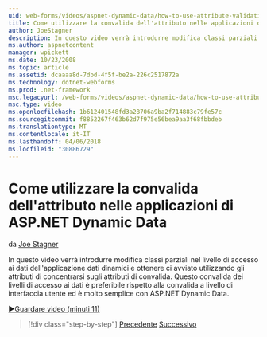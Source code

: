 ```yaml
---
uid: web-forms/videos/aspnet-dynamic-data/how-to-use-attribute-validation-in-aspnet-dynamic-data-applications
title: Come utilizzare la convalida dell'attributo nelle applicazioni di ASP.NET Dynamic Data | Documenti Microsoft
author: JoeStagner
description: In questo video verrà introdurre modifica classi parziali nel livello di accesso ai dati dell'applicazione dati dinamici e determinare avviata utilizzando gli attributi da messa a fuoco o...
ms.author: aspnetcontent
manager: wpickett
ms.date: 10/23/2008
ms.topic: article
ms.assetid: dcaaaa8d-7dbd-4f5f-be2a-226c2517872a
ms.technology: dotnet-webforms
ms.prod: .net-framework
msc.legacyurl: /web-forms/videos/aspnet-dynamic-data/how-to-use-attribute-validation-in-aspnet-dynamic-data-applications
msc.type: video
ms.openlocfilehash: 1b612401548fd3a28706a9ba2f714883c79fe57c
ms.sourcegitcommit: f8852267f463b62d7f975e56bea9aa3f68fbbdeb
ms.translationtype: MT
ms.contentlocale: it-IT
ms.lasthandoff: 04/06/2018
ms.locfileid: "30886729"
---
```

<a name="how-to-use-attribute-validation-in-aspnet-dynamic-data-applications"></a>Come utilizzare la convalida dell'attributo nelle applicazioni di ASP.NET Dynamic Data
====================
da [Joe Stagner](https://github.com/JoeStagner)

In questo video verrà introdurre modifica classi parziali nel livello di accesso ai dati dell'applicazione dati dinamici e ottenere ci avviato utilizzando gli attributi di concentrarsi sugli attributi di convalida. Questo convalida dei livelli di accesso ai dati è preferibile rispetto alla convalida a livello di interfaccia utente ed è molto semplice con ASP.NET Dynamic Data.

[&#9654;Guardare video (minuti 11)](https://channel9.msdn.com/Blogs/ASP-NET-Site-Videos/how-to-use-attribute-validation-in-aspnet-dynamic-data-applications)

> [!div class="step-by-step"]
> [Precedente](how-to-enable-table-specific-routing-in-dynamic-data-applications.md)
> [Successivo](how-to-implement-custom-field-validation-with-imperative-logic-in-vb-or-c.md)
